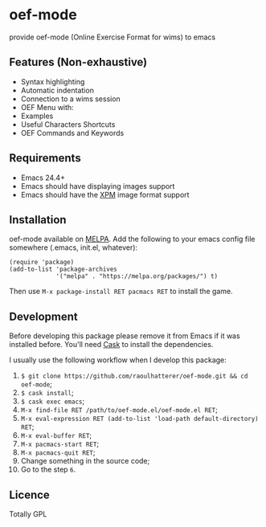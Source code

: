 

oef-mode
========

provide oef-mode (Online Exercise Format for wims) to emacs  

Features (Non-exhaustive)
-------------------------

* Syntax highlighting 
* Automatic indentation
* Connection to a wims session
* OEF Menu with:
 * Examples
 * Useful Characters Shortcuts
 * OEF Commands and Keywords
 
Requirements
------------

- Emacs 24.4+
- Emacs should have displaying images support
- Emacs should have the [XPM](https://en.wikipedia.org/wiki/X_PixMap) image format support

Installation
------------

oef-mode available on [MELPA](http://melpa.org/). Add the following to
your emacs config file somewhere (.emacs, init.el, whatever):

```
(require 'package)
(add-to-list 'package-archives
             '("melpa" . "https://melpa.org/packages/") t)
```

Then use `M-x package-install RET pacmacs RET` to install the game.
 
Development
-----------

Before developing this package please remove it from Emacs if it was
installed before. You'll need [Cask][cask] to install the dependencies.

I usually use the following workflow when I develop this package:

1. `$ git clone https://github.com/raoulhatterer/oef-mode.git && cd oef-mode`;
2. `$ cask install`;
3. `$ cask exec emacs`;
4. `M-x find-file RET /path/to/oef-mode.el/oef-mode.el RET`;
5. `M-x eval-expression RET (add-to-list 'load-path default-directory) RET`;
6. `M-x eval-buffer RET`;
7. `M-x pacmacs-start RET`;
8. `M-x pacmacs-quit RET`;
9. Change something in the source code;
10. Go to the step `6`.

Licence
-------

Totally GPL




[cask]: http://cask.readthedocs.org/en/latest/
